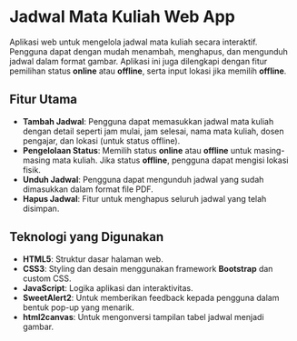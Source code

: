 # Jadwal Mata Kuliah Web App

Aplikasi web untuk mengelola jadwal mata kuliah secara interaktif. Pengguna dapat dengan mudah menambah, menghapus, dan mengunduh jadwal dalam format gambar. Aplikasi ini juga dilengkapi dengan fitur pemilihan status **online** atau **offline**, serta input lokasi jika memilih **offline**.

## Fitur Utama
- **Tambah Jadwal**: Pengguna dapat memasukkan jadwal mata kuliah dengan detail seperti jam mulai, jam selesai, nama mata kuliah, dosen pengajar, dan lokasi (untuk status offline).
- **Pengelolaan Status**: Memilih status **online** atau **offline** untuk masing-masing mata kuliah. Jika status **offline**, pengguna dapat mengisi lokasi fisik.
- **Unduh Jadwal**: Pengguna dapat mengunduh jadwal yang sudah dimasukkan dalam format file PDF.
- **Hapus Jadwal**: Fitur untuk menghapus seluruh jadwal yang telah disimpan.

## Teknologi yang Digunakan
- **HTML5**: Struktur dasar halaman web.
- **CSS3**: Styling dan desain menggunakan framework **Bootstrap** dan custom CSS.
- **JavaScript**: Logika aplikasi dan interaktivitas.
- **SweetAlert2**: Untuk memberikan feedback kepada pengguna dalam bentuk pop-up yang menarik.
- **html2canvas**: Untuk mengonversi tampilan tabel jadwal menjadi gambar.
